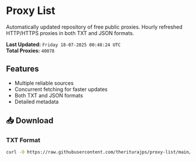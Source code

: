 # Proxy List

Automatically updated repository of free public proxies. Hourly refreshed HTTP/HTTPS proxies in both TXT and JSON formats.

**Last Updated:** `Friday 18-07-2025 00:48:24 UTC`  
**Total Proxies:** `40078`

## Features
- Multiple reliable sources
- Concurrent fetching for faster updates
- Both TXT and JSON formats
- Detailed metadata

## 📥 Download

### TXT Format
```bash
curl -O https://raw.githubusercontent.com/theriturajps/proxy-list/main/proxies.txt